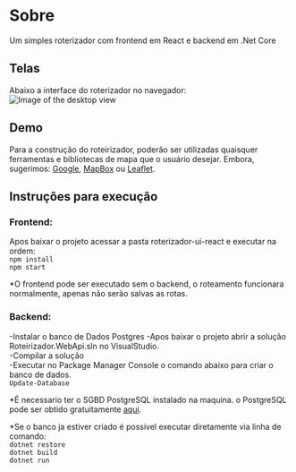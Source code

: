 # Sobre
Um simples roterizador com frontend em React e backend em .Net Core

## Telas
Abaixo a interface do roterizador no navegador:
![Image of the desktop view](https://github.com/fsbflavio/RoterizadorWebApi/raw/master/roterizador-view-desktop.jpg)

## Demo
Para a construção do roteirizador, poderão ser utilizadas quaisquer ferramentas e bibliotecas de mapa que o usuário desejar. Embora, sugerimos: [Google](https://developers.google.com/maps/documentation/javascript/tutorial), [MapBox](https://docs.mapbox.com/) ou [Leaflet](https://leafletjs.com/reference-1.5.0.html).

## Instruções para execução
### Frontend:
Apos baixar o projeto acessar a pasta roterizador-ui-react e executar na ordem:  
`npm install`  
`npm start`

*O frontend pode ser executado sem o backend, o roteamento funcionara normalmente, apenas não serão salvas as rotas.

### Backend:
-Instalar o banco de Dados Postgres
-Apos baixar o projeto abrir a solução Roteirizador.WebApi.sln no VisualStudio.  
-Compilar a solução  
-Executar no Package Manager Console o comando abaixo para criar o banco de dados.  
`Update-Database`

*É necessario ter o SGBD PostgreSQL instalado na maquina. o PostgreSQL pode ser obtido gratuitamente [aqui](https://www.postgresql.org/download/).

*Se o banco ja estiver criado é possivel executar diretamente via linha de comando:  
`dotnet restore`  
`dotnet build`  
`dotnet run`  
